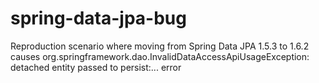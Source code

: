 spring-data-jpa-bug
===================

Reproduction scenario where moving from Spring Data JPA 1.5.3 to 1.6.2 causes org.springframework.dao.InvalidDataAccessApiUsageException: detached entity passed to persist:... error
